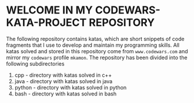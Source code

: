 # WELCOME IN MY CODEWARS-KATA-PROJECT REPOSITORY

The following repository contains katas, which are short snippets of code fragments that I use to develop and maintain my programming skills. All katas solved and stored in this repository come from `www.codewars.com` and mirror my `codewars` profile `mkamon`. The repository has been divided into the following subdirectories

1. cpp - directory with katas solved in c++
2. java - directory with katas solved in java
3. python - directory with katas solved in python
4. bash - directory with katas solved in bash



